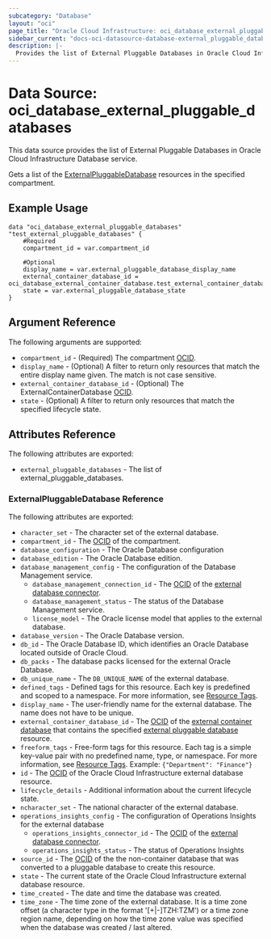 ```yaml
---
subcategory: "Database"
layout: "oci"
page_title: "Oracle Cloud Infrastructure: oci_database_external_pluggable_databases"
sidebar_current: "docs-oci-datasource-database-external_pluggable_databases"
description: |-
  Provides the list of External Pluggable Databases in Oracle Cloud Infrastructure Database service
---
```


# Data Source: oci_database_external_pluggable_databases
This data source provides the list of External Pluggable Databases in Oracle Cloud Infrastructure Database service.

Gets a list of the [ExternalPluggableDatabase](https://docs.cloud.oracle.com/iaas/api/#/en/database/latest/datatypes/CreateExternalPluggableDatabaseDetails)
resources in the specified compartment.


## Example Usage

```hcl
data "oci_database_external_pluggable_databases" "test_external_pluggable_databases" {
	#Required
	compartment_id = var.compartment_id

	#Optional
	display_name = var.external_pluggable_database_display_name
	external_container_database_id = oci_database_external_container_database.test_external_container_database.id
	state = var.external_pluggable_database_state
}
```

## Argument Reference

The following arguments are supported:

* `compartment_id` - (Required) The compartment [OCID](https://docs.cloud.oracle.com/iaas/Content/General/Concepts/identifiers.htm).
* `display_name` - (Optional) A filter to return only resources that match the entire display name given. The match is not case sensitive.
* `external_container_database_id` - (Optional) The ExternalContainerDatabase [OCID](https://docs.cloud.oracle.com/iaas/Content/General/Concepts/identifiers.htm).
* `state` - (Optional) A filter to return only resources that match the specified lifecycle state.


## Attributes Reference

The following attributes are exported:

* `external_pluggable_databases` - The list of external_pluggable_databases.

### ExternalPluggableDatabase Reference

The following attributes are exported:

* `character_set` - The character set of the external database.
* `compartment_id` - The [OCID](https://docs.cloud.oracle.com/iaas/Content/General/Concepts/identifiers.htm) of the compartment.
* `database_configuration` - The Oracle Database configuration
* `database_edition` - The Oracle Database edition. 
* `database_management_config` - The configuration of the Database Management service.
	* `database_management_connection_id` - The [OCID](https://docs.cloud.oracle.com/iaas/Content/General/Concepts/identifiers.htm) of the [external database connector](https://docs.cloud.oracle.com/iaas/api/#/en/database/latest/datatypes/CreateExternalDatabaseConnectorDetails). 
	* `database_management_status` - The status of the Database Management service.
	* `license_model` - The Oracle license model that applies to the external database. 
* `database_version` - The Oracle Database version.
* `db_id` - The Oracle Database ID, which identifies an Oracle Database located outside of Oracle Cloud. 
* `db_packs` - The database packs licensed for the external Oracle Database.
* `db_unique_name` - The `DB_UNIQUE_NAME` of the external database.
* `defined_tags` - Defined tags for this resource. Each key is predefined and scoped to a namespace. For more information, see [Resource Tags](https://docs.cloud.oracle.com/iaas/Content/General/Concepts/resourcetags.htm). 
* `display_name` - The user-friendly name for the external database. The name does not have to be unique.
* `external_container_database_id` - The [OCID](https://docs.cloud.oracle.com/iaas/Content/General/Concepts/identifiers.htm) of the [external container database](https://docs.cloud.oracle.com/iaas/api/#/en/database/latest/datatypes/CreateExternalContainerDatabaseDetails) that contains the specified [external pluggable database](https://docs.cloud.oracle.com/iaas/api/#/en/database/latest/datatypes/CreateExternalPluggableDatabaseDetails) resource. 
* `freeform_tags` - Free-form tags for this resource. Each tag is a simple key-value pair with no predefined name, type, or namespace. For more information, see [Resource Tags](https://docs.cloud.oracle.com/iaas/Content/General/Concepts/resourcetags.htm).  Example: `{"Department": "Finance"}` 
* `id` - The [OCID](https://docs.cloud.oracle.com/iaas/Content/General/Concepts/identifiers.htm) of the Oracle Cloud Infrastructure external database resource. 
* `lifecycle_details` - Additional information about the current lifecycle state.
* `ncharacter_set` - The national character of the external database.
* `operations_insights_config` - The configuration of Operations Insights for the external database
	* `operations_insights_connector_id` - The [OCID](https://docs.cloud.oracle.com/iaas/Content/General/Concepts/identifiers.htm) of the [external database connector](https://docs.cloud.oracle.com/iaas/api/#/en/database/latest/datatypes/CreateExternalDatabaseConnectorDetails). 
	* `operations_insights_status` - The status of Operations Insights
* `source_id` - The [OCID](https://docs.cloud.oracle.com/iaas/Content/General/Concepts/identifiers.htm) of the the non-container database that was converted to a pluggable database to create this resource. 
* `state` - The current state of the Oracle Cloud Infrastructure external database resource.
* `time_created` - The date and time the database was created.
* `time_zone` - The time zone of the external database. It is a time zone offset (a character type in the format '[+|-]TZH:TZM') or a time zone region name, depending on how the time zone value was specified when the database was created / last altered. 

